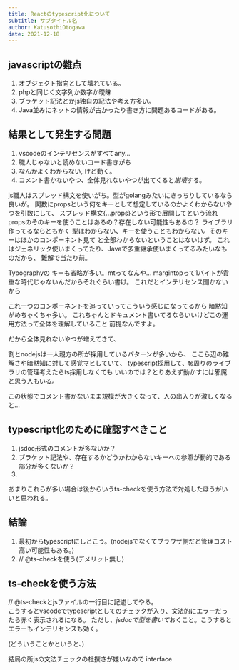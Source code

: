 ```yaml
---
title: Reactのtypescript化について
subtitle: サブタイトル名
author: KatusothiOtogawa
date: 2021-12-18
---
```


## javascriptの難点

1. オブジェクト指向として壊れている。
2. phpと同じく文字列か数字か曖昧
3. ブラケット記法とかjs独自の記法や考え方多い。
4. Java並みにネットの情報が古かったり書き方に問題あるコードがある。

## 結果として発生する問題

1. vscodeのインテリセンスがすべてany...
2. 職人じゃないと読めないコード書きがち
3. なんかよくわからない, けど動く。
4. コメント書かないやつ、全体見れないやつが出てくると*崩壊*する。

js職人はスプレッド構文を使いがち。型がgolangみたいにきっちりしているなら良いが。
関数にpropsという何をキーとして想定しているのかよくわからないやつを引数にして、
スプレッド構文{...props}という形で展開してという流れ
propsのそのキーを使うことはあるの？存在しない可能性もあるの？
ライブラリ作ってるならともかく
型はわからない、キーを使うこともわからない。そのキーはほかのコンポーネント見て
と全部わからないということはないはず。
これはジェネリック使いまくってたり、Javaで多重継承使いまくってるみたいなものだから、
難解で当たり前。

Typographyの
キーも省略が多い。mtってなんや...
margintopって1バイトが貴重な時代じゃないんだからそれぐらい書け。
これだとインテリセンス聞かないから

これ一つのコンポーネントを追っていってこういう感じになってるから
暗黙知がめちゃくちゃ多い。
これちゃんとドキュメント書いてるならいいけどこの運用方法って全体を理解していること
前提なんですよ。

だから全体見れないやつが増えてきて、

割とnodejsは一人親方の所が採用しているパターンが多いから、
ここら辺の難解さや暗黙知に対して感覚マヒしていて、
typescript採用して、ts周りのライブラリの管理考えたらts採用しなくても
いいのでは？とりあえず動かすには邪魔と思う人もいる。

この状態でコメント書かないまま規模が大きくなって、人の出入りが激しくなると...

## typescript化のために確認すべきこと

1. jsdoc形式のコメントが多ないか？
2. ブラケット記法や、存在するかどうかわからないキーへの参照が動的である部分が多くないか？
3. 

あまりこれらが多い場合は後からいうts-checkを使う方法で対処したほうがいいと思われる。

## 結論

1. 最初からtypescriptにしとこう。(nodejsでなくてブラウザ側だと管理コスト高い可能性もある。)
2. // @ts-checkを使う(デメリット無し)


## ts-checkを使う方法

// @ts-checkとjsファイルの一行目に記述してやる。 \
こうするとvscodeでtypescriptとしてのチェックが入り、文法的にエラーだったら赤く表示されるになる。
ただし、*jsdocで型を書いて*おくこと。こうするとエラーもインテリセンスも効く。

(どういうことかというと、)

結局の所jsの文法チェックの杜撰さが嫌いなので
interface
